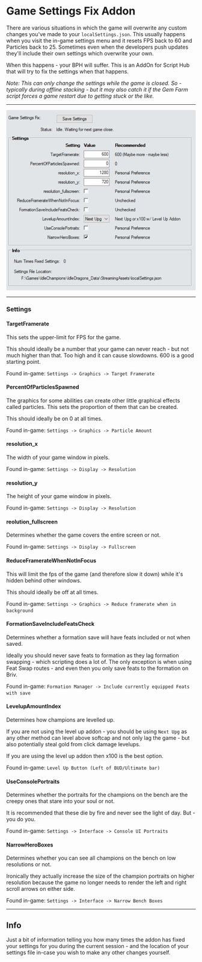 # Game Settings Fix Addon

There are various situations in which the game will overwrite any custom changes you've made to your `localSettings.json`. This usually happens when you visit the in-game settings menu and it resets FPS back to 60 and Particles back to 25. Sometimes even when the developers push updates they'll include their own settings which overwrite your own.

When this happens - your BPH will suffer. This is an AddOn for Script Hub that will try to fix the settings when that happens.

*Note: This can only change the settings while the game is closed. So - typically during offline stacking - but it may also catch it if the Gem Farm script forces a game restart due to getting stuck or the like.*

___

![Game Settings Fix Addon Preview Image](images/GameSettingsFixAddonPreview.png)

___

### Settings

#### TargetFramerate

This sets the upper-limit for FPS for the game.

This should ideally be a number that your game can never reach - but not much higher than that. Too high and it can cause slowdowns. 600 is a good starting point.

Found in-game: `Settings -> Graphics -> Target Framerate`

#### PercentOfParticlesSpawned

The graphics for some abilities can create other little graphical effects called particles. This sets the proportion of them that can be created.

This should ideally be on 0 at all times.

Found in-game: `Settings -> Graphics -> Particle Amount`

#### resolution_x

The width of your game window in pixels.

Found in-game: `Settings -> Display -> Resolution`

#### resolution_y

The height of your game window in pixels.

Found in-game: `Settings -> Display -> Resolution`

#### reolution_fullscreen

Determines whether the game covers the entire screen or not.

Found in-game: `Settings -> Display -> Fullscreen`

#### ReduceFramerateWhenNotInFocus

This will limit the fps of the game (and therefore slow it down) while it's hidden behind other windows.

This should ideally be off at all times.

Found in-game: `Settings -> Graphics -> Reduce framerate when in background`

#### FormationSaveIncludeFeatsCheck

Determines whether a formation save will have feats included or not when saved.

Ideally you should never save feats to formation as they lag formation swapping - which scripting does a lot of. The only exception is when using Feat Swap routes - and even then you only save feats to the formation on Briv.

Found in-game: `Formation Manager -> Include currently equipped Feats with save`

#### LevelupAmountIndex

Determines how champions are levelled up.

If you are not using the level up addon - you should be using `Next Upg` as any other method can level above softcap and not only lag the game - but also potentially steal gold from click damage levelups.

If you are using the level up addon then x100 is the best option.

Found in-game: `Level Up Button (Left of BUD/Ultimate bar)`

#### UseConsolePortraits

Determines whether the portraits for the champions on the bench are the creepy ones that stare into your soul or not.

It is recommended that these die by fire and never see the light of day. But - you do you.

Found in-game: `Settings -> Interface -> Console UI Portraits`

#### NarrowHeroBoxes

Determines whether you can see all champions on the bench on low resolutions or not.

Ironically they actually increase the size of the champion portraits on higher resolution because the game no longer needs to render the left and right scroll arrows on either side.

Found in-game: `Settings -> Interface -> Narrow Bench Boxes`

___

## Info

Just a bit of information telling you how many times the addon has fixed your settings for you during the current session - and the location of your settings file in-case you wish to make any other changes yourself.